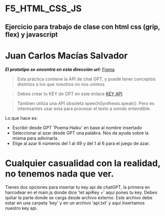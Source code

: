 # F5_HTML_CSS_JS
## Ejercicio para trabajo de clase con html css (grip, flex) y javascript
# Juan Carlos Macías Salvador
***El prototipo se encentra en esta dirección url:***
[Figma](https://www.figma.com/file/nFXoFsrmBsiYt2Uz9cnofG/Ejercicio-html-css-y-JS?node-id=0%3A1&t=44TknBTixbY1lErc-1)

> Esta práctica contiene la API  de chat GPT, y puede tener conceptos distintos a los que nosotros no nos unimos

> Debes crear  tu KEY de GPT en este enlace [KEY API](https://platform.openai.com/account/api-keys)

> Tambien utiliza una API obsoleta speechSynthesis.speak(). Pero es interesantes usar esta para procesar el texto a sonido entendible.

Lo que hace es:

+ Escribir desde GPT 'Poema Haiku' en base al nombre insertado
+ Seleccionar al azar desde GPT una palabra. Nos da ayuda sobre la misma para adivinarla.
+ Elige al azar 6 números del 1 al 49 y del 1 al 6 para el juego de azar.

# Cualquier casualidad con la realidad, no tenemos nada que ver.

Tienes dos opciones para insertar tu key api de chatGPT, la primera en harcodear en el main.js donde dice 'let apiKey =' aquí pones tu key. Debes quitar la parte donde se carga desde archivo externo. Este archivo debe estar en una carpeta 'key' y en un archivo 'api.txt' y aquí insertamos nuestro key api.




